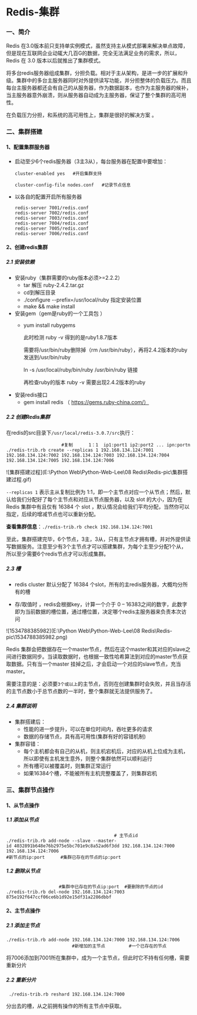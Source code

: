 # Redis-集群 

### 一、简介

Redis 在3.0版本前只支持单实例模式，虽然支持主从模式部署来解决单点故障，但是现在互联网企业动辄大几百G的数据，完全无法满足业务的需求，所以，Redis 在 3.0 版本以后就推出了集群模式。 

将多台redis服务器组成集群，分担负载。相对于主从架构，是进一步的扩展和升级。集群中的多台主服务器同时对外提供读写功能，并分担整体的负载压力。而且每台主服务器都还会有自己的从服务器，作为数据副本，也作为主服务器的候补，当主服务器意外崩溃，则从服务器自动成为主服务器，保证了整个集群的高可用性。

在负载压力分担，和系统的高可用性上，集群是很好的解决方案 。



### 二、集群搭建

#### 1、配置集群服务器

- 启动至少6个redis服务器（3主3从），每台服务器在配置中要增加： 

  ```
  cluster-enabled yes   #开启集群支持
  
  cluster-config-file nodes.conf   #记录节点信息
  ```

- 以各自的配置开启所有服务器 

  ```
  redis-server 7001/redis.conf
  redis-server 7002/redis.conf
  redis-server 7003/redis.conf
  redis-server 7004/redis.conf
  redis-server 7005/redis.conf
  redis-server 7006/redis.conf
  ```

  

#### 2、创建redis集群

##### 2.1 安装依赖

- 安装ruby（集群需要的ruby版本必须>=2.2.2）
  - tar 解压 ruby-2.4.2.tar.gz
  - cd到解压目录
  - ./configure --prefix=/usr/local/ruby   指定安装位置
  - make && make install
- 安装gem（gem是ruby的一个工具包 ） 
  - yum install rubygems  

    此时检测 ruby -v 得到的是ruby1.8.7版本

    需要将/usr/bin/ruby删除掉（rm /usr/bin/ruby），再将2.4.2版本的ruby发送到/usr/bin/ruby

    ln -s /usr/local/ruby/bin/ruby /usr/bin/ruby  链接

    再检查ruby的版本  ruby -v  需要出现2.4.2版本的ruby
- 安装redis接口
  - gem install redis   （ https://gems.ruby-china.com/）

  

##### 2.2 创建Redis集群

在redis的src目录下`/usr/local/redis-3.0.7/src`执行：

```
					 #复制      1：1  ip1:port1 ip2:port2 ... ipn:portn   
./redis-trib.rb create --replicas 1 192.168.134.124:7001 192.168.134.124:7002 192.168.134.124:7003 192.168.134.124:7004 192.168.134.124:7005 192.168.134.124:7006 
```

![集群搭建过程](E:\Python Web\Python-Web-Lee\08 Redis\Redis-pic\集群搭建过程.gif)

`--replicas 1` 表示主从复制比例为 1:1，即一个主节点对应一个从节点；然后，默认给我们分配好了每个主节点和对应从节点服务器，以及 slot 的大小，因为在 Redis 集群中有且仅有 16384 个 slot ，默认情况会给我们平均分配，当然你可以指定，后续的增减节点也可以重新分配。 

**查看集群信息**：`./redis-trib.rb check 192.168.134.124:7001 `   

至此，集群搭建完毕，6个节点，3主，3从，只有主节点才拥有槽，并对外提供读写数据服务。注意至少有3个主节点才可以搭建集群，为每个主至少分配1个从，所以至少需要6个redis节点才可以形成集群。



##### 2.3 槽

- redis cluster 默认分配了 16384 个slot，所有的主redis服务器，大概均分所有的槽 

- 存/取值时 ，redis会根据key，计算一个介于  0 – 16383之间的数字，此数字即为当前数据的槽位置，通过槽位置，决定哪个redis主服务器来负责本次访问

  

![1534788385982](E:\Python Web\Python-Web-Lee\08 Redis\Redis-pic\1534788385982.png)

Redis 集群会把数据存在一个master节点，然后在这个master和其对应的slave之间进行数据同步。当读取数据时，也根据一致性哈希算法到对应的master节点获取数据。只有当一个master 挂掉之后，才会启动一个对应的slave节点，充当master。

需要注意的是：必须要`3个或以上`的主节点，否则在创建集群时会失败，并且当存活的主节点数小于总节点数的一半时，整个集群就无法提供服务了。



##### 2.4 集群说明

- 集群搭建后：
  - 性能的进一步提升，可以在单位时间内，吞吐更多的请求
  - 数据的存储节点，具有高可用性(集群有好的容错机制)
- 集群容错：
  - 每个主机都会有自己的从机，则主机宕机后，对应的从机上位成为主机，所以即使有主机发生意外，则整个集群依然可以顺利运行
  - 所有槽可以被覆盖时，则集群正常运行 
  - 如果16384个槽，不能被所有主机完整覆盖了，则集群宕机



### 三、集群节点操作

#### 1、从节点操作

##### 1.1 添加从节点

```shell
										 # 主节点id
./redis-trib.rb add-node --slave --master-id 4032891b648e76b2975e5bc701e9c8a52ad6f3dd 192.168.134.124:7000 192.168.134.124:7006 
#新节点的ip:port      #集群已存在的节点的ip:port
```

##### 1.2 删除从节点

```shell
					#集群中已存在的节点ip:port  #要删除的节点的id
./redis-trib.rb del-node 192.168.134.124:7003  875e192f647ccf06ce6b1d92e15df31a2286dbbf 
```



#### 2、主节点操作

##### 2.1 添加主节点

```shell
./redis-trib.rb add-node 192.168.134.124:7000 192.168.134.124:7006
                         #新增加的主节点         #一个已存在的节点
```

将7006添加到7001所在集群中，成为一个主节点，但此时它不持有任何槽，需要重新分片

##### 2.2 重新分片

```
 ./redis-trib.rb reshard 192.168.134.124:7000
```

分出去的槽，从之前拥有操作的所有主节点中获取。